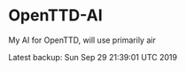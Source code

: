# OpenTTD-AI
My AI for OpenTTD, will use primarily air

Latest backup: Sun Sep 29 21:39:01 UTC 2019
